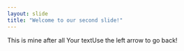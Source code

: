 ```yaml
---
layout: slide
title: "Welcome to our second slide!"
---
```

This is mine after all
Your textUse the left arrow to go back!
